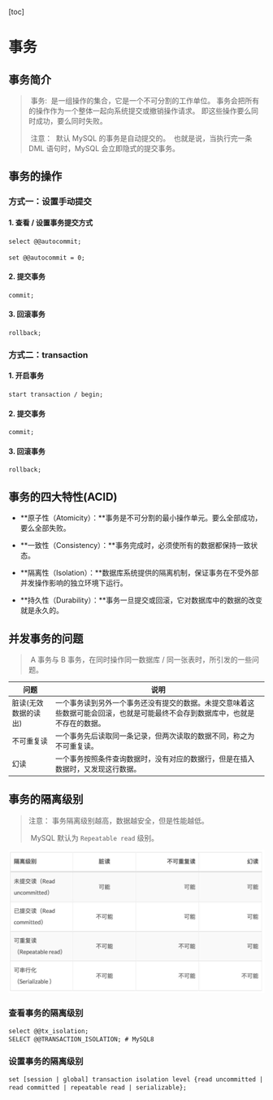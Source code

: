 [toc]

# 事务

## 事务简介

> ​	事务: 
> ​		是一组操作的集合，它是一个不可分割的工作单位。
> ​		事务会把所有的操作作为一个整体一起向系统提交或撤销操作请求。
> ​		即这些操作要么同时成功，要么同时失败。
>
> ​	注意： 
> ​		默认 MySQL 的事务是自动提交的。
> ​		也就是说，当执行完一条 DML 语句时，MySQL 会立即隐式的提交事务。

## 事务的操作

### 方式一：设置手动提交

#### 1. 查看 / 设置事务提交方式

```mysql
select @@autocommit;

set @@autocommit = 0;
```

#### 2. 提交事务

```mysql
commit;
```

#### 3. 回滚事务

```mysql
rollback;
```

### 方式二：transaction

#### 1. 开启事务

```mysql
start transaction / begin;
```
#### 2. 提交事务

```mysql
commit;
```
#### 3. 回滚事务

```mysql
rollback;
```

## 事务的四大特性(ACID)

- **原子性（Atomicity）：**事务是不可分割的最小操作单元。要么全部成功，要么全部失败。

- **一致性（Consistency）：**事务完成时，必须使所有的数据都保持一致状态。

- **隔离性（Isolation）：**数据库系统提供的隔离机制，保证事务在不受外部并发操作影响的独立环境下运行。

- **持久性（Durability）：**事务一旦提交或回滚，它对数据库中的数据的改变就是永久的。

## 并发事务的问题

> ​	A 事务与 B 事务，在同时操作同一数据库 / 同一张表时，所引发的一些问题。

| 问题                 | 说明                                                         |
| -------------------- | ------------------------------------------------------------ |
| 脏读(无效数据的读出) | 一个事务读到另外一个事务还没有提交的数据。未提交意味着这些数据可能会回滚，也就是可能最终不会存到数据库中，也就是不存在的数据。 |
| 不可重复读           | 一个事务先后读取同一条记录，但两次读取的数据不同，称之为不可重复读。 |
| 幻读                 | 一个事务按照条件查询数据时，没有对应的数据行，但是在插入数据时，又发现这行数据。 |

## 事务的隔离级别

> 注意：
> 	事务隔离级别越高，数据越安全，但是性能越低。
>
> ​	MySQL 默认为 `Repeatable read` 级别。

<img src="img/shiwu_geli_jibie.jpg" alt="shiwu_geli_jibie" style="zoom: 50%;" />

### 查看事务的隔离级别

```mysql
select @@tx_isolation;
SELECT @@TRANSACTION_ISOLATION; # MySQL8
```

### 设置事务的隔离级别

```mysql
set [session | global] transaction isolation level {read uncommitted | read committed | repeatable read | serializable};
```

